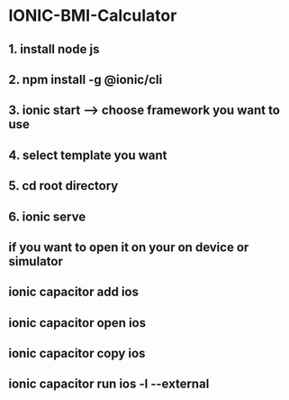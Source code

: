 # IONIC-BMI-Calculator

## 1. install node js

## 2. npm install -g @ionic/cli

## 3. ionic start --> choose framework you want to use

## 4. select template you want

## 5. cd root directory

## 6. ionic serve

## if you want to open it on your on device or simulator

## ionic capacitor add ios

## ionic capacitor open ios

## ionic capacitor copy ios

## ionic capacitor run ios -l --external
